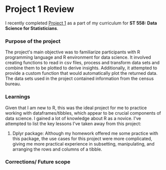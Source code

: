 # Project 1 Review

I recently completed [Project 1](https://rawcdn.githack.com/rhnprabhune/rhnprabhune.github.io/main/documents/rjprabhu_project1.html) as a part of my curriculum for **ST 558: Data Science for Statisticians**.

### Purpose of the project
The project's main objective was to familiarize participants with R programming language and R environment for data science. It involved creating functions to read in csv files, process and transform data sets and combine them to be plotted to derive insights. Additionally, it attempted to provide a custom function that would automatically plot the returned data.
The data sets used in the project contained information from the census bureau. 

### Learnings
Given that I am new to R, this was the ideal project for me to practice working with dataframes/tibbles, which appear to be crucial components of data science. I gained a lot of knowledge about R as a novice. I've attempted to list the key lessons I've taken away from this project:  
1. Dplyr package: Although my homework offered me some practice with this package, the use cases for this project were more complicated, giving me more practical experience in subsetting, manipulating, and arranging the rows and columns of a tibble.

### Corrections/ Future scope 